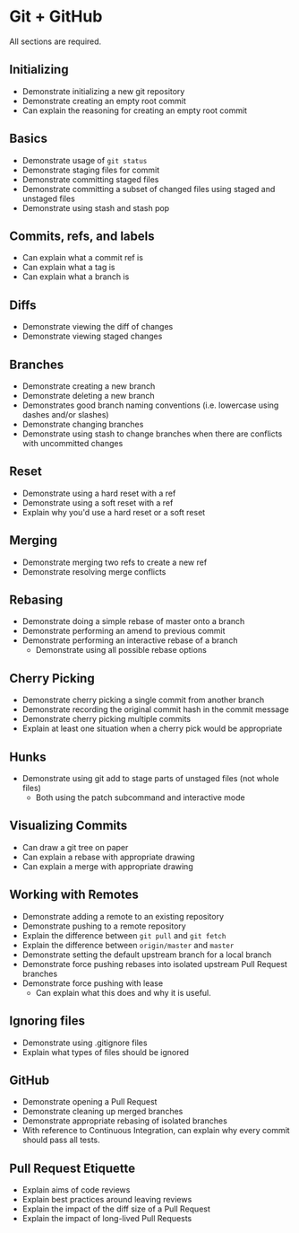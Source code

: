 # Git + GitHub

All sections are required.

## Initializing 

* Demonstrate initializing a new git repository
* Demonstrate creating an empty root commit
* Can explain the reasoning for creating an empty root commit

## Basics

* Demonstrate usage of `git status`
* Demonstrate staging files for commit
* Demonstrate committing staged files
* Demonstrate committing a subset of changed files using staged and unstaged files
* Demonstrate using stash and stash pop

## Commits, refs, and labels 

* Can explain what a commit ref is
* Can explain what a tag is
* Can explain what a branch is

## Diffs

* Demonstrate viewing the diff of changes
* Demonstrate viewing staged changes

## Branches

* Demonstrate creating a new branch
* Demonstrate deleting a new branch
* Demonstrates good branch naming conventions (i.e. lowercase using dashes and/or slashes)
* Demonstrate changing branches
* Demonstrate using stash to change branches when there are conflicts with uncommitted changes

## Reset

* Demonstrate using a hard reset with a ref
* Demonstrate using a soft reset with a ref 
* Explain why you'd use a hard reset or a soft reset

## Merging

* Demonstrate merging two refs to create a new ref
* Demonstrate resolving merge conflicts

## Rebasing

* Demonstrate doing a simple rebase of master onto a branch 
* Demonstrate performing an amend to previous commit
* Demonstrate performing an interactive rebase of a branch
  * Demonstrate using all possible rebase options

## Cherry Picking 

* Demonstrate cherry picking a single commit from another branch
* Demonstrate recording the original commit hash in the commit message
* Demonstrate cherry picking multiple commits
* Explain at least one situation when a cherry pick would be appropriate

## Hunks

* Demonstrate using git add to stage parts of unstaged files (not whole files)
  * Both using the patch subcommand and interactive mode

## Visualizing Commits

* Can draw a git tree on paper
* Can explain a rebase with appropriate drawing
* Can explain a merge with appropriate drawing

## Working with Remotes

* Demonstrate adding a remote to an existing repository
* Demonstrate pushing to a remote repository
* Explain the difference between `git pull` and `git fetch`
* Explain the difference between `origin/master` and `master`
* Demonstrate setting the default upstream branch for a local branch
* Demonstrate force pushing rebases into isolated upstream Pull Request branches
* Demonstrate force pushing with lease 
  * Can explain what this does and why it is useful.

## Ignoring files

* Demonstrate using .gitignore files
* Explain what types of files should be ignored

## GitHub

* Demonstrate opening a Pull Request
* Demonstrate cleaning up merged branches
* Demonstrate appropriate rebasing of isolated branches
* With reference to Continuous Integration, can explain why every commit should pass all tests.

## Pull Request Etiquette

* Explain aims of code reviews
* Explain best practices around leaving reviews
* Explain the impact of the diff size of a Pull Request
* Explain the impact of long-lived Pull Requests


